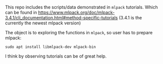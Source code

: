 This repo includes the scripts/data demonstrated in `mlpack` tutorials.
Which can be found in https://www.mlpack.org/doc/mlpack-3.4.1/cli_documentation.html#method-specific-tutorials
(3.4.1 is the currently the newest mlpack version)

The object is to exploring the functions in `mlpack`, so user has to prepare mlpack:

	sudo apt install libmlpack-dev mlpack-bin

I think by observing tutorials can be of great help.
